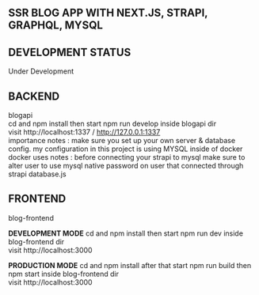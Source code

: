 ## SSR BLOG APP WITH NEXT.JS, STRAPI, GRAPHQL, MYSQL

## DEVELOPMENT STATUS
Under Development 

## BACKEND 
blogapi  
cd and npm install then start npm run develop inside blogapi dir  
visit http://localhost:1337 / http://127.0.0.1:1337  
importance notes : make sure you set up your own server & database config. my configuration in this project is using MYSQL inside of docker  
docker uses notes : before connecting your strapi to mysql make sure to alter user to use mysql native password on user that connected through strapi database.js  

## FRONTEND  
blog-frontend  

**DEVELOPMENT MODE**
cd and npm install then start npm run dev inside blog-frontend dir  
visit http://localhost:3000  

**PRODUCTION MODE**
cd and npm install after that start npm run build then npm start inside blog-frontend dir  
visit http://localhost:3000  
